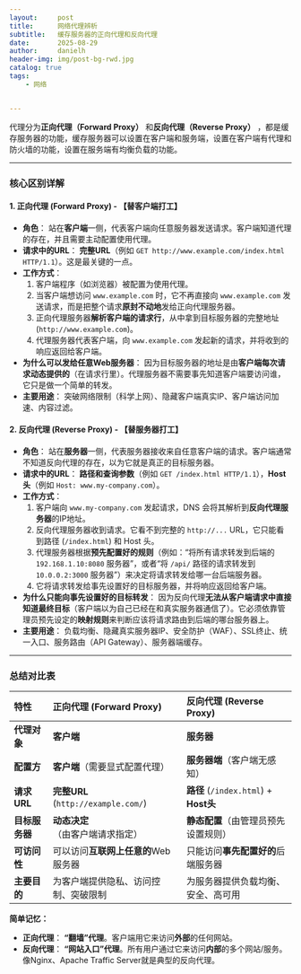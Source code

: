 ```yaml
---
layout:     post
title:      网络代理辨析
subtitle:   缓存服务器的正向代理和反向代理
date:       2025-08-29
author:     danielh
header-img: img/post-bg-rwd.jpg
catalog: true
tags:
    - 网络


---
```

代理分为**正向代理（Forward Proxy）** 和**反向代理（Reverse Proxy）** ，都是缓存服务器的功能，缓存服务器可以设置在客户端和服务端，设置在客户端有代理和防火墙的功能，设置在服务端有均衡负载的功能。

---

### 核心区别详解

#### 1. 正向代理 (Forward Proxy) - **【替客户端打工】**

*   **角色**： 站在**客户端**一侧，代表客户端向任意服务器发送请求。客户端知道代理的存在，并且需要主动配置使用代理。
*   **请求中的URL**： **完整URL**（例如 `GET http://www.example.com/index.html HTTP/1.1`）。这是最关键的一点。
*   **工作方式**：
    1.  客户端程序（如浏览器）被配置为使用代理。
    2.  当客户端想访问 `www.example.com` 时，它不再直接向 `www.example.com` 发送请求，而是把整个请求**原封不动地**发给正向代理服务器。
    3.  正向代理服务器**解析客户端的请求行**，从中拿到目标服务器的完整地址 (`http://www.example.com`)。
    4.  代理服务器代表客户端，向 `www.example.com` 发起新的请求，并将收到的响应返回给客户端。
*   **为什么可以发给任意Web服务器**： 因为目标服务器的地址是由**客户端每次请求动态提供的**（在请求行里）。代理服务器不需要事先知道客户端要访问谁，它只是做一个简单的转发。
*   **主要用途**： 突破网络限制（科学上网）、隐藏客户端真实IP、客户端访问加速、内容过滤。

#### 2. 反向代理 (Reverse Proxy) - **【替服务器打工】**

*   **角色**： 站在**服务器**一侧，代表服务器接收来自任意客户端的请求。客户端通常不知道反向代理的存在，以为它就是真正的目标服务器。
*   **请求中的URL**： **路径和查询参数**（例如 `GET /index.html HTTP/1.1`），**Host头**（例如 `Host: www.my-company.com`）。
*   **工作方式**：
    1.  客户端向 `www.my-company.com` 发起请求，DNS 会将其解析到**反向代理服务器**的IP地址。
    2.  反向代理服务器收到请求。它看不到完整的 `http://...` URL，它只能看到路径 (`/index.html`) 和 Host 头。
    3.  代理服务器根据**预先配置好的规则**（例如：“将所有请求转发到后端的 `192.168.1.10:8080` 服务器”，或者“将 `/api/` 路径的请求转发到 `10.0.0.2:3000` 服务器”）来决定将请求转发给哪一台后端服务器。
    4.  它将请求转发给事先设置好的目标服务器，并将响应返回给客户端。
*   **为什么只能向事先设置好的目标转发**： 因为反向代理**无法从客户端请求中直接知道最终目标**（客户端以为自己已经在和真实服务器通信了）。它必须依靠管理员预先设定的**映射规则**来判断应该将请求路由到后端的哪台服务器上。
*   **主要用途**： 负载均衡、隐藏真实服务器IP、安全防护（WAF）、SSL终止、统一入口、服务路由（API Gateway）、服务器端缓存。

---

### 总结对比表

| 特性 | **正向代理 (Forward Proxy)** | **反向代理 (Reverse Proxy)** |
| :--- | :--- | :--- |
| **代理对象** | **客户端** | **服务器** |
| **配置方** | **客户端**（需要显式配置代理） | **服务器端**（客户端无感知） |
| **请求URL** | **完整URL** (`http://example.com/`) | **路径** (`/index.html`) + **Host头** |
| **目标服务器** | **动态决定**（由客户端请求指定） | **静态配置**（由管理员预先设置规则） |
| **可访问性** | 可以访问**互联网上任意的**Web服务器 | 只能访问**事先配置好的**后端服务器 |
| **主要目的** | 为客户端提供隐私、访问控制、突破限制 | 为服务器提供负载均衡、安全、高可用 |

**简单记忆：**
*   **正向代理**： **“翻墙”代理**。客户端用它来访问**外部**的任何网站。
*   **反向代理**： **“网站入口”代理**。所有用户通过它来访问**内部**的多个网站/服务。像Nginx、Apache Traffic Server就是典型的反向代理。
<!--stackedit_data:
eyJoaXN0b3J5IjpbMTMzNDU0MjU3MiwxOTA3Njg5NjUzXX0=
-->